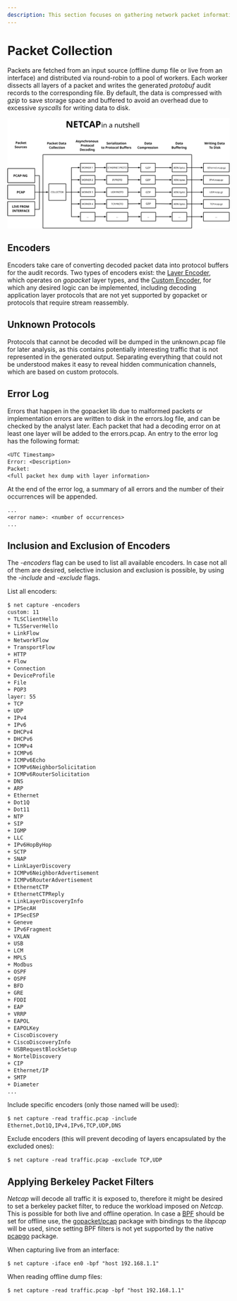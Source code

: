 ```yaml
---
description: This section focuses on gathering network packet information with netcap
---
```


# Packet Collection

Packets are fetched from an input source \(offline dump file or live from an interface\) and distributed via round-robin to a pool of workers. Each worker dissects all layers of a packet and writes the generated _protobuf_ audit records to the corresponding file. By default, the data is compressed with _gzip_ to save storage space and buffered to avoid an overhead due to excessive _syscalls_ for writing data to disk.

![Packet collection process](.gitbook/assets/Netcap%20%282%29.svg)

## Encoders

Encoders take care of converting decoded packet data into protocol buffers for the audit records. Two types of encoders exist: the [Layer Encoder](https://github.com/dreadl0ck/netcap/blob/master/encoder/layerEncoder.go), which operates on _gopacket_ layer types, and the [Custom Encoder](https://github.com/dreadl0ck/netcap/blob/master/encoder/customEncoder.go), for which any desired logic can be implemented, including decoding application layer protocols that are not yet supported by gopacket or protocols that require stream reassembly.

## Unknown Protocols

Protocols that cannot be decoded will be dumped in the unknown.pcap file for later analysis, as this contains potentially interesting traffic that is not represented in the generated output. Separating everything that could not be understood makes it easy to reveal hidden communication channels, which are based on custom protocols.

## Error Log

Errors that happen in the gopacket lib due to malformed packets or implementation errors are written to disk in the errors.log file, and can be checked by the analyst later. Each packet that had a decoding error on at least one layer will be added to the errors.pcap. An entry to the error log has the following format:

```text
<UTC Timestamp>
Error: <Description>
Packet:
<full packet hex dump with layer information>
```

At the end of the error log, a summary of all errors and the number of their occurrences will be appended.

```text
...
<error name>: <number of occurrences>
...
```

## Inclusion and Exclusion of Encoders

The _-encoders_ flag can be used to list all available encoders. In case not all of them are desired, selective inclusion and exclusion is possible, by using the _-include_ and _-exclude_ flags.

List all encoders:

```text
$ net capture -encoders
custom: 11
+ TLSClientHello
+ TLSServerHello
+ LinkFlow
+ NetworkFlow
+ TransportFlow
+ HTTP
+ Flow
+ Connection
+ DeviceProfile
+ File
+ POP3
layer: 55
+ TCP
+ UDP
+ IPv4
+ IPv6
+ DHCPv4
+ DHCPv6
+ ICMPv4
+ ICMPv6
+ ICMPv6Echo
+ ICMPv6NeighborSolicitation
+ ICMPv6RouterSolicitation
+ DNS
+ ARP
+ Ethernet
+ Dot1Q
+ Dot11
+ NTP
+ SIP
+ IGMP
+ LLC
+ IPv6HopByHop
+ SCTP
+ SNAP
+ LinkLayerDiscovery
+ ICMPv6NeighborAdvertisement
+ ICMPv6RouterAdvertisement
+ EthernetCTP
+ EthernetCTPReply
+ LinkLayerDiscoveryInfo
+ IPSecAH
+ IPSecESP
+ Geneve
+ IPv6Fragment
+ VXLAN
+ USB
+ LCM
+ MPLS
+ Modbus
+ OSPF
+ OSPF
+ BFD
+ GRE
+ FDDI
+ EAP
+ VRRP
+ EAPOL
+ EAPOLKey
+ CiscoDiscovery
+ CiscoDiscoveryInfo
+ USBRequestBlockSetup
+ NortelDiscovery
+ CIP
+ Ethernet/IP
+ SMTP
+ Diameter
...
```

Include specific encoders \(only those named will be used\):

```text
$ net capture -read traffic.pcap -include Ethernet,Dot1Q,IPv4,IPv6,TCP,UDP,DNS
```

Exclude encoders \(this will prevent decoding of layers encapsulated by the excluded ones\):

```text
$ net capture -read traffic.pcap -exclude TCP,UDP
```

## Applying Berkeley Packet Filters

_Netcap_ will decode all traffic it is exposed to, therefore it might be desired to set a berkeley packet filter, to reduce the workload imposed on _Netcap_. This is possible for both live and offline operation. In case a [BPF](https://www.kernel.org/doc/Documentation/networking/filter.txt) should be set for offline use, the [gopacket/pcap](https://godoc.org/github.com/google/gopacket/pcap) package with bindings to the _libpcap_ will be used, since setting BPF filters is not yet supported by the native [pcapgo](https://godoc.org/github.com/google/gopacket/pcapgo) package.

When capturing live from an interface:

```text
$ net capture -iface en0 -bpf "host 192.168.1.1"
```

When reading offline dump files:

```text
$ net capture -read traffic.pcap -bpf "host 192.168.1.1"
```

